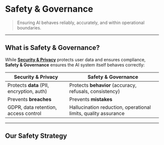 # Safety & Governance

> Ensuring AI behaves reliably, accurately, and within operational boundaries.

---

## What is Safety & Governance?

While **[Security & Privacy](../80-security-privacy/README.md)** protects user data and ensures compliance, **Safety & Governance** ensures the AI system itself behaves correctly:

| Security & Privacy | Safety & Governance |
|-------------------|---------------------|
| Protects **data** (PII, encryption, auth) | Protects **behavior** (accuracy, refusals, consistency) |
| Prevents **breaches** | Prevents **mistakes** |
| GDPR, data retention, access control | Hallucination reduction, operational limits, quality assurance |

---

## Our Safety Strategy
```mermaid
